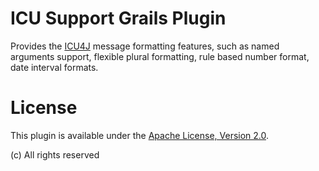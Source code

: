 # ICU Support Grails Plugin

Provides the [ICU4J](http://site.icu-project.org/) message formatting features, such as named arguments support, flexible plural formatting,
rule based number format, date interval formats.

# License
This plugin is available under the [Apache License, Version 2.0](http://www.apache.org/licenses/LICENSE-2.0).

(c) All rights reserved